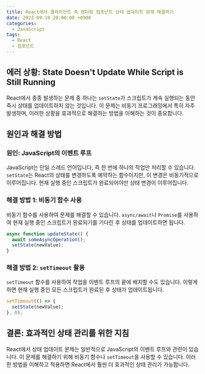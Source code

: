 ```yaml
---
title: React에서 클라이언트 측 렌더링 컴포넌트 상태 업데이트 문제 해결하기
date: 2023-09-10 20:00:00 +0900
categories:
  - JavaScript
tags:
  - React
  - 컴포넌트
---
```


## 에러 상황: State Doesn't Update While Script is Still Running

React에서 종종 발생하는 문제 중 하나는 `setState`가 스크립트가 계속 실행되는 동안 즉시 상태를 업데이트하지 않는 것입니다. 이 문제는 비동기 프로그래밍에서 특히 자주 발생하며, 이러한 상황을 효과적으로 해결하는 방법을 이해하는 것이 중요합니다.

## 원인과 해결 방법

### 원인: JavaScript의 이벤트 루프

JavaScript는 단일 스레드 언어입니다, 즉 한 번에 하나의 작업만 처리할 수 있습니다. `setState`는 React의 상태를 변경하도록 예약하는 함수이지만, 이 변경은 비동기적으로 이루어집니다. 현재 실행 중인 스크립트가 완료되어야만 상태 변경이 이루어집니다.

### 해결 방법 1: 비동기 함수 사용

비동기 함수를 사용하여 문제를 해결할 수 있습니다. `async/await`나 `Promise`를 사용하여 현재 실행 중인 스크립트가 완료되기를 기다린 후 상태를 업데이트하면 됩니다.

```javascript
async function updateState() {
  await someAsyncOperation();
  setState(newValue);
}
```

### 해결 방법 2: `setTimeout` 활용

`setTimeout` 함수를 사용하여 작업을 이벤트 루프의 끝에 배치할 수도 있습니다. 이렇게 하면 현재 실행 중인 모든 스크립트가 완료된 후 상태가 업데이트됩니다.

```javascript
setTimeout(() => {
  setState(newValue);
}, 0);
```

## 결론: 효과적인 상태 관리를 위한 지침

React에서 상태 업데이트 문제는 일반적으로 JavaScript의 이벤트 루프와 관련이 있습니다. 이 문제를 해결하기 위해 비동기 함수나 `setTimeout`을 사용할 수 있습니다. 이러한 방법을 이해하고 적용하면 React에서 훨씬 더 효과적인 상태 관리가 가능합니다.